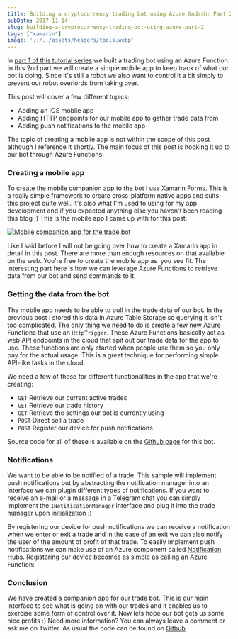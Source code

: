 ```yaml
---
title: Building a cryptocurrency trading bot using Azure &ndash; Part 2
pubDate: 2017-11-14
slug: building-a-cryptocurrency-trading-bot-using-azure-part-2
tags: ["xamarin"]
image: '../../assets/headers/tools.webp'
---
```


In [part 1 of this tutorial series](https://www.thewissen.io/building-cryptocurrency-trading-bot-using-azure-part-1/) we built a trading bot using an Azure Function. In this 2nd part we will create a simple mobile app to keep track of what our bot is doing. Since it's still a robot we also want to control it a bit simply to prevent our robot overlords from taking over.

This post will cover a few different topics:

*   Adding an iOS mobile app
*   Adding HTTP endpoints for our mobile app to gather trade data from
*   Adding push notifications to the mobile app

The topic of creating a mobile app is not within the scope of this post although I reference it shortly. The main focus of this post is hooking it up to our bot through Azure Functions.

### Creating a mobile app

To create the mobile companion app to the bot I use Xamarin Forms. This is a really simple framework to create cross-platform native apps and suits this project quite well. It's also what I'm used to using for my app development and if you expected anything else you haven't been reading this blog ;) This is the mobile app I came up with for this post:

[![Mobile companion app for the trade bot](/images/posts/app.jpg)](/images/posts/app.jpg)

Like I said before I will not be going over how to create a Xamarin app in detail in this post. There are more than enough resources on that available on the web. You're free to create the mobile app as  you see fit. The interesting part here is how we can leverage Azure Functions to retrieve data from our bot and send commands to it.

### Getting the data from the bot

The mobile app needs to be able to pull in the trade data of our bot. In the previous post I stored this data in Azure Table Storage so querying it isn't too complicated. The only thing we need to do is create a few new Azure Functions that use an `HttpTrigger`. These Azure Functions basically act as web API endpoints in the cloud that spit out our trade data for the app to use. These functions are only started when people use them so you only pay for the actual usage. This is a great technique for performing simple API-like tasks in the cloud.

<script src="https://gist.github.com/sthewissen/d85241d8341afd9af7929383dd1f94ea.js"></script>

We need a few of these for different functionalities in the app that we're creating:

*   `GET` Retrieve our current active trades
*   `GET` Retrieve our trade history
*   `GET` Retrieve the settings our bot is currently using
*   `POST` Direct sell a trade
*   `POST` Register our device for push notifications

Source code for all of these is available on the [Github page](https://github.com/sthewissen/Mynt) for this bot.

### Notifications

We want to be able to be notified of a trade. This sample will implement push notifications but by abstracting the notification manager into an interface we can plugin different types of notifications. If you want to receive an e-mail or a message in a Telegram chat you can simply implement the `INotificationManager` interface and plug it into the trade manager upon initialization :)

<script src="https://gist.github.com/sthewissen/ad53bf8a302ab4ace6eef91e5299b51e.js"></script>

By registering our device for push notifications we can receive a notification when we enter or exit a trade and in the case of an exit we can also notify the user of the amount of profit of that trade. To easily implement push notifications we can make use of an Azure component called [Notification Hubs](https://azure.microsoft.com/en-us/services/notification-hubs/). Registering our device becomes as simple as calling an Azure Function:

<script src="https://gist.github.com/sthewissen/3fcdc2c59ccf331e2ed4d3848c718837.js"></script>

### Conclusion

We have created a companion app for our trade bot. This is our main interface to see what is going on with our trades and it enables us to exercise some form of control over it. Now lets hope our bot gets us some nice profits :) Need more information? You can always leave a comment or ask me on Twitter. As usual the code can be found on [Github](https://github.com/sthewissen/Mynt).